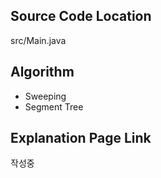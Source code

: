## Source Code Location

src/Main.java

## Algorithm

* Sweeping
* Segment Tree

## Explanation Page Link

작성중